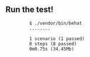 ## Run the test!

```
         $ ./vendor/bin/behat
         ........
         
         1 scenario (1 passed)
         8 steps (8 passed)
         0m0.75s (34.45Mb)
```
